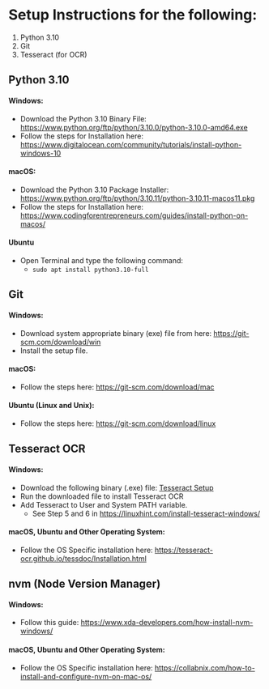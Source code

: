 # Setup Instructions for the following:

1. Python 3.10
2. Git
3. Tesseract (for OCR)



## Python 3.10

#### Windows:
- Download the Python 3.10 Binary File: https://www.python.org/ftp/python/3.10.0/python-3.10.0-amd64.exe
- Follow the steps for Installation here: https://www.digitalocean.com/community/tutorials/install-python-windows-10


#### macOS:
- Download the Python 3.10 Package Installer: https://www.python.org/ftp/python/3.10.11/python-3.10.11-macos11.pkg
- Follow the steps for Installation here: https://www.codingforentrepreneurs.com/guides/install-python-on-macos/


#### Ubuntu
- Open Terminal and type the following command:
  - `sudo apt install python3.10-full`




## Git

#### Windows:
- Download system appropriate binary (exe) file from here: https://git-scm.com/download/win
- Install the setup file.


#### macOS:
- Follow the steps here: https://git-scm.com/download/mac


#### Ubuntu (Linux and Unix):
- Follow the steps here: https://git-scm.com/download/linux




## Tesseract OCR

#### Windows:
- Download the following binary (.exe) file:
    [Tesseract Setup](https://digi.bib.uni-mannheim.de/tesseract/tesseract-ocr-w64-setup-5.3.1.20230401.exe)
- Run the downloaded file to install Tesseract OCR
- Add Tesseract to User and System PATH variable.
    - See Step 5 and 6 in https://linuxhint.com/install-tesseract-windows/


#### macOS, Ubuntu and Other Operating System:
- Follow the OS Specific installation here: https://tesseract-ocr.github.io/tessdoc/Installation.html


## nvm (Node Version Manager)

#### Windows:
- Follow this guide: https://www.xda-developers.com/how-install-nvm-windows/

#### macOS, Ubuntu and Other Operating System:
- Follow the OS Specific installation here: https://collabnix.com/how-to-install-and-configure-nvm-on-mac-os/
